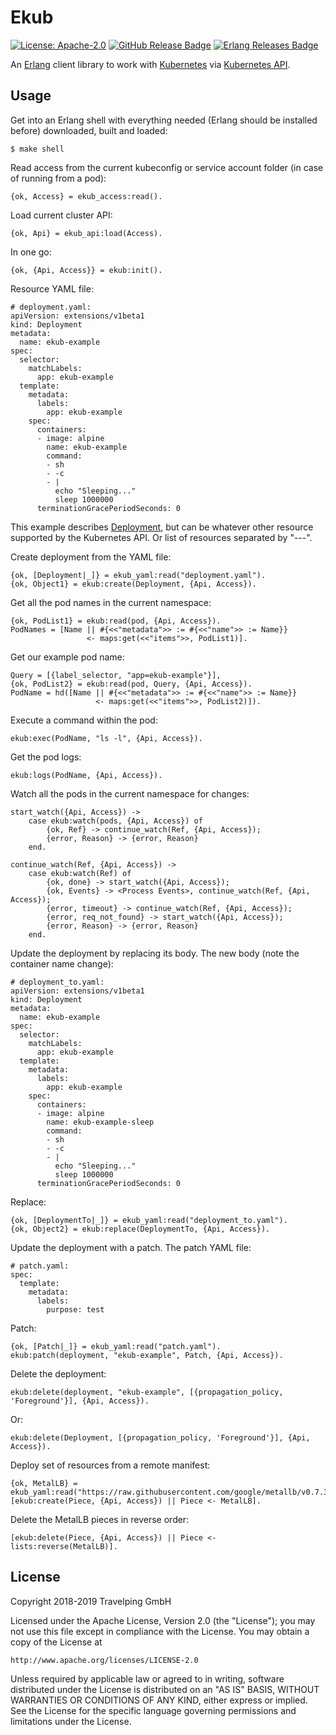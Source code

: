 # Ekub

[![License: Apache-2.0][Apache 2.0 Badge]][Apache 2.0]
[![GitHub Release Badge]][GitHub Releases]
[![Erlang Releases Badge]][Erlang Releases]

An [Erlang] client library to work with [Kubernetes] via [Kubernetes API].

## Usage

Get into an Erlang shell with everything needed (Erlang should be installed
before) downloaded, built and loaded:

```
$ make shell
```

Read access from the current kubeconfig or service account folder (in case of
running from a pod):

```
{ok, Access} = ekub_access:read().
```

Load current cluster API:

```
{ok, Api} = ekub_api:load(Access).
```

In one go:

```
{ok, {Api, Access}} = ekub:init().
```

Resource YAML file:

```
# deployment.yaml:
apiVersion: extensions/v1beta1
kind: Deployment
metadata:
  name: ekub-example
spec:
  selector:
    matchLabels:
      app: ekub-example
  template:
    metadata:
      labels:
        app: ekub-example
    spec:
      containers:
      - image: alpine
        name: ekub-example
        command:
        - sh
        - -c
        - |
          echo "Sleeping..."
          sleep 1000000
      terminationGracePeriodSeconds: 0
```

This example describes [Deployment], but can be whatever other resource supported
by the Kubernetes API. Or list of resources separated by "---".

Create deployment from the YAML file:

```
{ok, [Deployment|_]} = ekub_yaml:read("deployment.yaml").
{ok, Object1} = ekub:create(Deployment, {Api, Access}).
```

Get all the pod names in the current namespace:

```
{ok, PodList1} = ekub:read(pod, {Api, Access}).
PodNames = [Name || #{<<"metadata">> := #{<<"name">> := Name}}
                 <- maps:get(<<"items">>, PodList1)].
```

Get our example pod name:

```
Query = [{label_selector, "app=ekub-example"}],
{ok, PodList2} = ekub:read(pod, Query, {Api, Access}).
PodName = hd([Name || #{<<"metadata">> := #{<<"name">> := Name}}
                   <- maps:get(<<"items">>, PodList2)]).
```

Execute a command within the pod:

```
ekub:exec(PodName, "ls -l", {Api, Access}).
```

Get the pod logs:

```
ekub:logs(PodName, {Api, Access}).
```

Watch all the pods in the current namespace for changes:

```
start_watch({Api, Access}) ->
    case ekub:watch(pods, {Api, Access}) of
        {ok, Ref} -> continue_watch(Ref, {Api, Access});
        {error, Reason} -> {error, Reason}
    end.

continue_watch(Ref, {Api, Access}) ->
    case ekub:watch(Ref) of
        {ok, done} -> start_watch({Api, Access});
        {ok, Events} -> <Process Events>, continue_watch(Ref, {Api, Access});
        {error, timeout} -> continue_watch(Ref, {Api, Access});
        {error, req_not_found} -> start_watch({Api, Access});
        {error, Reason} -> {error, Reason}
    end.
```

Update the deployment by replacing its body. The new body (note the container
name change):

```
# deployment_to.yaml:
apiVersion: extensions/v1beta1
kind: Deployment
metadata:
  name: ekub-example
spec:
  selector:
    matchLabels:
      app: ekub-example
  template:
    metadata:
      labels:
        app: ekub-example
    spec:
      containers:
      - image: alpine
        name: ekub-example-sleep
        command:
        - sh
        - -c
        - |
          echo "Sleeping..."
          sleep 1000000
      terminationGracePeriodSeconds: 0
```

Replace:

```
{ok, [DeploymentTo|_]} = ekub_yaml:read("deployment_to.yaml").
{ok, Object2} = ekub:replace(DeploymentTo, {Api, Access}).
```

Update the deployment with a patch. The patch YAML file:

```
# patch.yaml:
spec:
  template:
    metadata:
      labels:
        purpose: test
```

Patch:

```
{ok, [Patch|_]} = ekub_yaml:read("patch.yaml").
ekub:patch(deployment, "ekub-example", Patch, {Api, Access}).
```

Delete the deployment:

```
ekub:delete(deployment, "ekub-example", [{propagation_policy, 'Foreground'}], {Api, Access}).
```

Or:

```
ekub:delete(Deployment, [{propagation_policy, 'Foreground'}], {Api, Access}).
```

Deploy set of resources from a remote manifest:

```
{ok, MetalLB} = ekub_yaml:read("https://raw.githubusercontent.com/google/metallb/v0.7.3/manifests/metallb.yaml").
[ekub:create(Piece, {Api, Access}) || Piece <- MetalLB].
```

Delete the MetalLB pieces in reverse order:

```
[ekub:delete(Piece, {Api, Access}) || Piece <- lists:reverse(MetalLB)].
```

## License

Copyright 2018-2019 Travelping GmbH

Licensed under the Apache License, Version 2.0 (the "License");
you may not use this file except in compliance with the License.
You may obtain a copy of the License at

    http://www.apache.org/licenses/LICENSE-2.0

Unless required by applicable law or agreed to in writing, software
distributed under the License is distributed on an "AS IS" BASIS,
WITHOUT WARRANTIES OR CONDITIONS OF ANY KIND, either express or implied.
See the License for the specific language governing permissions and
limitations under the License.

<!-- Links -->

[Erlang]: http://www.erlang.org
[Deployment]: https://kubernetes.io/docs/concepts/workloads/controllers/deployment
[Kubernetes]: https://kubernetes.io
[Kubernetes API]: https://kubernetes.io/docs/reference

<!-- Badges -->

[Apache 2.0]: https://opensource.org/licenses/Apache-2.0
[Apache 2.0 Badge]: https://img.shields.io/badge/License-Apache%202.0-yellowgreen.svg?style=flat-square
[GitHub Releases]: https://github.com/travelping/ekub/releases
[GitHub Release Badge]: https://img.shields.io/github/release/travelping/ekub/all.svg?style=flat-square
[Erlang Releases]: http://www.erlang.org/news/tag/release
[Erlang Releases Badge]: https://img.shields.io/badge/Erlang-20.0%20to%2021.3-983936.svg?style=flat-square
